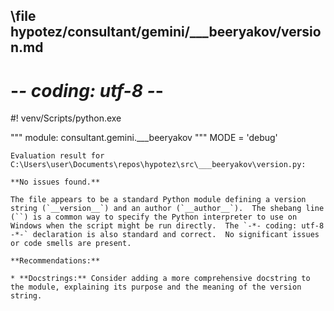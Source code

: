 ## \file hypotez/consultant/gemini/___beeryakov/version.md
# -*- coding: utf-8 -*-
#! venv/Scripts/python.exe

""" module: consultant.gemini.___beeryakov """
MODE = 'debug'
```
Evaluation result for C:\Users\user\Documents\repos\hypotez\src\___beeryakov\version.py:

**No issues found.**

The file appears to be a standard Python module defining a version string (`__version__`) and an author (`__author__`).  The shebang line (``) is a common way to specify the Python interpreter to use on Windows when the script might be run directly.  The `-*- coding: utf-8 -*-` declaration is also standard and correct.  No significant issues or code smells are present.

**Recommendations:**

* **Docstrings:** Consider adding a more comprehensive docstring to the module, explaining its purpose and the meaning of the version string.


```
